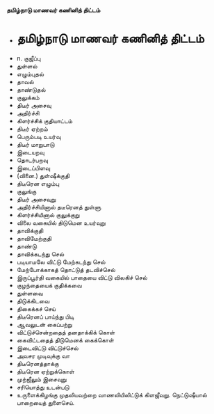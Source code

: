 **தமிழ்நாடு மாணவர் கணினித் திட்டம்**
- # தமிழ்நாடு மாணவர் கணினித் திட்டம்
- n. குஜீப்பு
- துள்ளல்
- எழும்புதல்
- தாவல்
- தாண்டுதல்
- குலுக்கம்
- திடீர் அசைவு
- அதிர்ச்சி
- கிளர்ச்சிக் குதியாட்டம்
- திடீர் ஏற்றம்
- பெரும்படி உயர்வு
- திடீர் மாறுபாடு
- இடையறவு
- தொடர்பறவு
- இடைப்பிளவு
- (வினை.) துள்ஷீக்குதி
- திடீரென எழும்பு
- குலுங்கு
- திடீர் அசைவுறு
- அதிர்ச்சியினால் தடீரெனத் துள்ளு
- கிளர்ச்சியினால் குலுக்குறு
- விலை வகையில் திடுமென உயர்வுறு
- தாவிக்குதி
- தாவிமேற்குதி
- தாண்டு
- தாவிக்கடந்து செல்
- படியாமலே  விட்டு மேற்கடந்து செல்
- மேற்போக்காகத் தொட்டுத் தடவிச்செல்
- இருப்பூர்தி வகையில் பாதையை விட்டு விலகிச் செல்
- குழந்தையைக் குதிக்கவை
- துள்ளவை
- திடுக்கிடவை
- திகைக்கச் செய்
- திடீரெனப் பாய்ந்து பிடி
- ஆவலுடன் கைப்பற்று
- விட்டுச்சென்றதைத் தனதாக்கிக் கொள்
- கைவிட்டதைத் திடுமெனக் கைக்கொள்
- இடைவிட்டு விட்டுச்செல்
- அவசர முடிவுக்கு வா
- திடீரெனத்தாக்கு
- திடீரென ஏற்றுக்கொள்
- முற்ஜீலும் இசைவுறு
- சரியொத்து உடன்படு
- உருளைக்கிழங்கு முதலியவற்றை வாணலியிலிட்டுக் கிளஜீவறு. நெட்டுஷீயால் பாறையைத் துளைசெய்.


